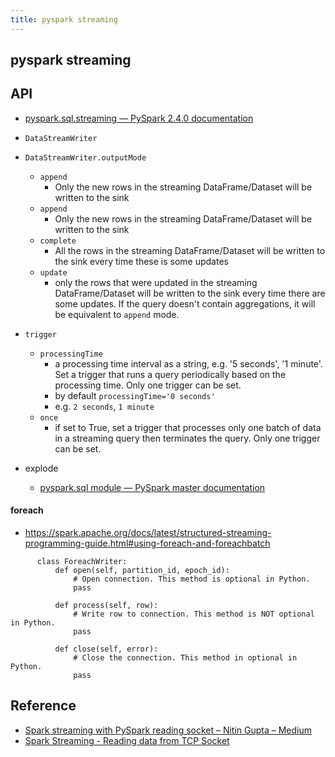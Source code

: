 ```yaml
---
title: pyspark streaming
---
```


## pyspark streaming

## API
- [pyspark\.sql\.streaming — PySpark 2\.4\.0 documentation](http://spark.apache.org/docs/2.4.0/api/python/_modules/pyspark/sql/streaming.html)

- `DataStreamWriter`

- `DataStreamWriter.outputMode`
    - `append`
        - Only the new rows in the streaming DataFrame/Dataset will be written to the sink
    * `append`
        * Only the new rows in the streaming DataFrame/Dataset will be written to the sink
    * `complete`
        * All the rows in the streaming DataFrame/Dataset will be written to the sink every time these is some updates
    * `update`
        * only the rows that were updated in the streaming DataFrame/Dataset will be written to the sink every time there are some updates. If the query doesn't contain aggregations, it will be equivalent to `append` mode.
- `trigger`
    - `processingTime`
        - a processing time interval as a string, e.g. '5 seconds', '1 minute'.  Set a trigger that runs a query periodically based on the processing time. Only one trigger can be set.
        - by default `processingTime='0 seconds'`
        - e.g. `2 seconds`, `1 minute`
    - `once`
        - if set to True, set a trigger that processes only one batch of data in a streaming query then terminates the query. Only one trigger can be set.


- explode
    - [pyspark\.sql module — PySpark master documentation](https://spark.apache.org/docs/latest/api/python/pyspark.sql.html?highlight=explode)


#### foreach
- https://spark.apache.org/docs/latest/structured-streaming-programming-guide.html#using-foreach-and-foreachbatch

```
      class ForeachWriter:
          def open(self, partition_id, epoch_id):
              # Open connection. This method is optional in Python.
              pass
      
          def process(self, row):
              # Write row to connection. This method is NOT optional in Python.
              pass
      
          def close(self, error):
              # Close the connection. This method in optional in Python.
              pass
```


## Reference
- [Spark streaming with PySpark reading socket – Nitin Gupta – Medium](https://medium.com/@nitingupta.bciit/spark-streaming-with-pyspark-reading-socket-c7a9e317585d)
- [Spark Streaming \- Reading data from TCP Socket](https://sparkbyexamples.com/spark-streaming-from-tcp-socket/)
